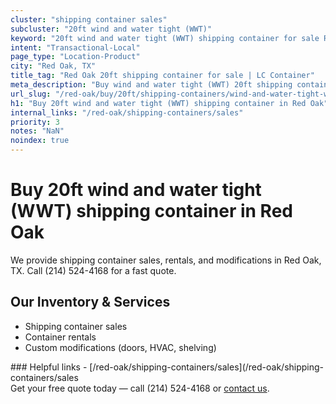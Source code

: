 ```yaml
---
cluster: "shipping container sales"
subcluster: "20ft wind and water tight (WWT)"
keyword: "20ft wind and water tight (WWT) shipping container for sale Red Oak, TX"
intent: "Transactional-Local"
page_type: "Location-Product"
city: "Red Oak, TX"
title_tag: "Red Oak 20ft shipping container for sale | LC Container"
meta_description: "Buy wind and water tight (WWT) 20ft shipping container sale with local delivery in Red Oak, TX. LC Container — local Since 2003. Request a fast quote today."
url_slug: "/red-oak/buy/20ft/shipping-containers/wind-and-water-tight-wwt"
h1: "Buy 20ft wind and water tight (WWT) shipping container in Red Oak"
internal_links: "/red-oak/shipping-containers/sales"
priority: 3
notes: "NaN"
noindex: true
---
```


# Buy 20ft wind and water tight (WWT) shipping container in Red Oak

We provide shipping container sales, rentals, and modifications in Red Oak, TX. Call (214) 524-4168 for a fast quote.

## Our Inventory & Services
- Shipping container sales
- Container rentals
- Custom modifications (doors, HVAC, shelving)

<div data-section="internal-links">
### Helpful links
- [/red-oak/shipping-containers/sales](/red-oak/shipping-containers/sales
</div>

<div data-section="cta">
Get your free quote today — call (214) 524-4168 or <a href="/contact">contact us</a>.
</div>

<script type="application/ld+json">{"@context":"https://schema.org","@type":"FAQPage","mainEntity":[{"@type":"Question","name":"How much does delivery cost in Red Oak, TX?","acceptedAnswer":{"@type":"Answer","text":"Delivery costs vary by distance and container size. Most deliveries in Red Oak, TX range from $150-$300. Call (214) 524-4168 for an exact quote based on your specific location."}},{"@type":"Question","name":"Do you offer financing or payment plans?","acceptedAnswer":{"@type":"Answer","text":"We accept major credit cards, checks, and can discuss commercial terms for bulk purchases. Call (214) 524-4168 to discuss options."}},{"@type":"Question","name":"Can you customize containers in Red Oak, TX?","acceptedAnswer":{"@type":"Answer","text":"Yes — we perform modifications like doors, HVAC, insulation, and shelving. Request a custom quote at (214) 524-4168 or via our contact form."}}]}</script>
